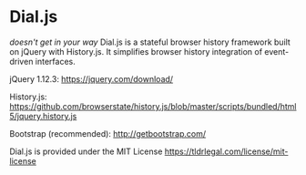 # Dial.js
*doesn't get in your way*
Dial.js is a stateful browser history framework built on jQuery with History.js. It simplifies browser history integration of event-driven interfaces.

jQuery 1.12.3: https://jquery.com/download/


History.js: https://github.com/browserstate/history.js/blob/master/scripts/bundled/html5/jquery.history.js


Bootstrap (recommended): http://getbootstrap.com/

Dial.js is provided under the MIT License
https://tldrlegal.com/license/mit-license
